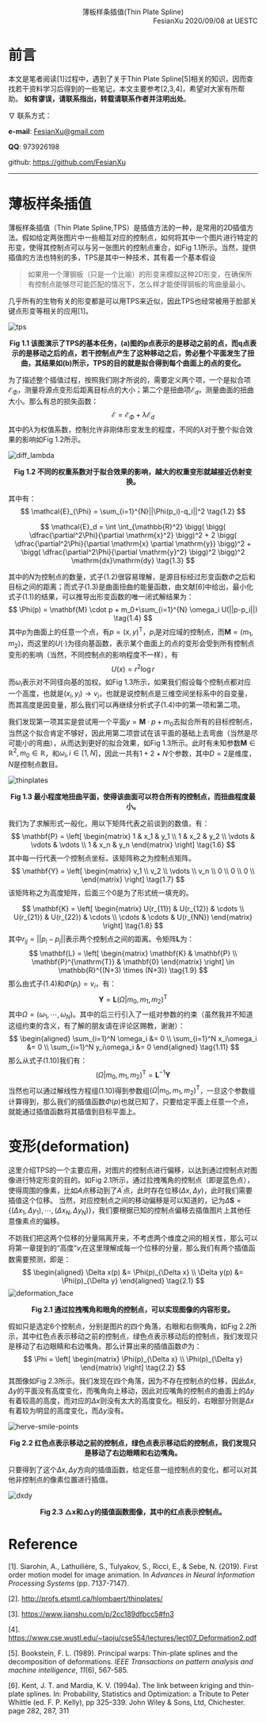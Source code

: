 <div align='center'>
    薄板样条插值(Thin Plate Spline)
</div>


<div align='right'>
    FesianXu 2020/09/08 at UESTC
</div>

# 前言

本文是笔者阅读[1]过程中，遇到了关于Thin Plate Spline[5]相关的知识，因而查找若干资料学习后得到的一些笔记，本文主要参考[2,3,4]，希望对大家有所帮助。 **如有谬误，请联系指出，转载请联系作者并注明出处**。

$\nabla$ 联系方式：

**e-mail**: [FesianXu@gmail.com](mailto:FesianXu@gmail.com)

**QQ**: 973926198

github: https://github.com/FesianXu

----


# 薄板样条插值

薄板样条插值（Thin Plate Spline,TPS）是插值方法的一种，是常用的2D插值方法。假如给定两张图片中一些相互对应的控制点，如何将其中一个图片进行特定的形变，使得其控制点可以与另一张图片的控制点重合，如Fig 1.1所示。当然，提供插值的方法也特别的多，TPS是其中一种技术，其有着一个基本假设

> 如果用一个薄钢板（只是一个比喻）的形变来模拟这种2D形变，在确保所有控制点能够尽可能匹配的情况下，怎么样才能使得钢板的弯曲量最小。

几乎所有的生物有关的形变都是可以用TPS来近似，因此TPS也经常被用于脸部关键点形变等相关的应用[1]。

![tps][tps]

<div align='center'>
    <b>
        Fig 1.1 该图演示了TPS的基本任务，(a)图的p点表示的是移动之前的点，而q点表示的是移动之后的点，若干控制点产生了这种移动之后，势必整个平面发生了扭曲，其结果如(b)所示，TPS的目的就是拟合得到每个曲面上的点的变化。
    </b>
</div>



为了描述整个插值过程，按照我们刚才所说的，需要定义两个项，一个是拟合项$\mathcal{E}_{\Phi}$，测量将源点变形后距离目标点的大小；第二个是扭曲项$\mathcal{E}_{d}$，测量曲面的扭曲大小。那么有总的损失函数：
$$
\mathcal{E} = \mathcal{E}_{\Phi}+\lambda \mathcal{E}_{d}
\tag{1.1}
$$
其中的$\lambda$为权值系数，控制允许非刚体形变发生的程度，不同的$\lambda$对于整个拟合效果的影响如Fig 1.2所示。

![diff_lambda][diff_lambda]

<div align='center'>
    <b>
        Fig 1.2 不同的权重系数对于拟合效果的影响，越大的权重变形就越接近仿射变换。
    </b>
</div>

其中有：
$$
\mathcal{E}_{\Phi} = \sum_{i=1}^{N}||\Phi(p_i)-q_i||^2
\tag{1.2}
$$

$$
\mathcal{E}_d = \int \int_{\mathbb{R}^2} \bigg( \bigg( \dfrac{\partial^2\Phi}{\partial \mathrm{x}^2} \bigg)^2 + 2
\bigg( \dfrac{\partial^2\Phi}{\partial \mathrm{x} \partial \mathrm{y}} \bigg)^2 +
\bigg( \dfrac{\partial^2\Phi}{\partial \mathrm{y}^2} \bigg)^2
\bigg)^2 \mathrm{dx}\mathrm{dy}
\tag{1.3}
$$

其中的$N$为控制点的数量，式子(1.2)很容易理解，是源目标经过形变函数$\Phi$之后和目标之间的距离；而式子(1.3)是曲面扭曲的能量函数，由文献[6]中给出，最小化式子(1.1)的结果，可以推导出形变函数的唯一闭式解结果为：
$$
\Phi(p) = \mathbf{M} \cdot p + m_0+\sum_{i=1}^{N} \omega_i U(||p-p_i||) 
\tag{1.4}
$$
其中$p$为曲面上的任意一个点，有$p = (x,y)^{\mathrm{T}}$，$p_i$是对应域的控制点，而$\mathbf{M} = (m_1,m_2)$，而这里的$U(\cdot)$为径向基函数，表示某个曲面上的点的变形会受到所有控制点变形的影响（当然，不同控制点的影响程度不一样），有
$$
U(x) = r^2\log{r}
\tag{1.5}
$$
而$\omega_i$表示对不同径向基的加权。如Fig 1.3所示，如果我们假设每个控制点都对应一个高度，也就是$(x_i,y_i)\rightarrow v_i$，也就是说控制点是三维空间坐标系中的自变量，而其高度是因变量，那么我们可以再继续分析式子(1.4)中的第一项和第二项。

我们发现第一项其实是尝试用一个平面$y = \mathbf{M} \cdot p+m_0$去拟合所有的目标控制点，当然这个拟合肯定不够好，因此用第二项尝试在该平面的基础上去弯曲（当然是尽可能小的弯曲），从而达到更好的拟合效果，如Fig 1.3所示。此时有未知参数$\mathbf{M} \in \mathbb{R}^2, m_0 \in \mathbb{R}$，和$\omega_i, i \in [1,N]$，因此一共有$1+2+N$个参数，其中$D = 2$是维度，$N$是控制点数目。

![thinplates][thinplates]

<div align='center'>
    <b>
        Fig 1.3 最小程度地扭曲平面，使得该曲面可以符合所有的控制点，而扭曲程度最小。
    </b>
</div>

我们为了求解形式一般化，用以下矩阵代表之前谈到的数值，有：
$$
\mathbf{P} = 
\left[
\begin{matrix}
1 & x_1 & y_1 \\
1 & x_2 & y_2 \\
\vdots & \vdots & \vdots \\
1 & x_n & y_n
\end{matrix}
\right]
\tag{1.6}
$$
其中每一行代表一个控制点坐标，该矩阵称之为控制点矩阵。
$$
\mathbf{Y} = 
\left[
\begin{matrix}
v_1 \\
v_2 \\
\vdots \\
v_n \\
0 \\
0 \\
0 \\
\end{matrix}
\right]
\tag{1.7}
$$
该矩阵称之为高度矩阵，后面三个0是为了形式统一填充的。

$$
\mathbf{K} = 
\left[
\begin{matrix}
U(r_{11}) & U(r_{12}) & \cdots \\
U(r_{21}) & U(r_{22}) & \cdots \\
\cdots & \cdots & U(r_{NN}) 
\end{matrix}
\right]
\tag{1.8}
$$
其中$r_{ij} = ||p_{i}-p_{j}||$表示两个控制点之间的距离。令矩阵$\mathbf{L}$为：
$$
\mathbf{L} = 
\left[
\begin{matrix}
\mathbf{K} & \mathbf{P} \\
\mathbf{P}^{\mathrm{T}} & \mathbf{0}
\end{matrix}
\right] \in \mathbb{R}^{(N+3) \times (N+3)}
\tag{1.9}
$$
那么由式子(1.4)和$\Phi(p_i)=v_i$，有：
$$
\mathbf{Y} = \mathbf{L} (\Omega|m_0,m_1,m_2)^{\mathrm{T}}
\tag{1.10}
$$
其中$\Omega = (\omega_1,\cdots,\omega_N)$。其中的后三行引入了一组对参数的约束（虽然我并不知道这组约束的含义，有了解的朋友请在评论区赐教，谢谢）：
$$
\begin{aligned}
\sum_{i=1}^N \omega_i &= 0 \\
\sum_{i=1}^N x_i\omega_i &= 0 \\
\sum_{i=1}^N y_i\omega_i &= 0
\end{aligned}
\tag{1.11}
$$
那么从式子(1.10)我们有：
$$
(\Omega|m_0,m_1,m_2)^{\mathrm{T}} = \mathbf{L}^{-1}\mathbf{Y} 
\tag{1.12}
$$
当然也可以通过解线性方程组(1.10)得到参数组$(\Omega|m_0,m_1,m_2)^{\mathrm{T}}$，一旦这个参数组计算得到，那么我们的插值函数$\Phi(p)$也就已知了，只要给定平面上任意一个点，就能通过插值函数将其插值到目标平面上。

# 变形(deformation)

这里介绍TPS的一个主要应用，对图片的控制点进行偏移，以达到通过控制点对图像进行特定形变的目的。如Fig 2.1所示，通过拉拽嘴角的控制点（即是蓝色点），使得周围的像素，比如$A$点移动到了$A^{\prime}$点，此时存在位移$(\Delta x, \Delta y)$，此时我们需要插值这个位移。 当然，对应控制点之间的移动偏移是可以知道的，记为$\Delta \mathbf{S} = \{(\Delta x_1, \Delta y_1),\cdots,(\Delta x_N, \Delta y_N)\}$，我们要根据已知的控制点偏移去插值图片上其他任意像素点的偏移。

不妨我们把这两个位移的分量隔离开来，不考虑两个维度之间的相关性，那么可以将第一章提到的“高度”$v_i$在这里理解成每一个位移的分量，那么我们有两个插值函数需要预测，即是：
$$
\begin{aligned}
\Delta x(p) &= \Phi(p)_{\Delta x} \\
\Delta y(p) &= \Phi(p)_{\Delta y}
\end{aligned}
\tag{2.1}
$$
![deformation_face][deformation_face]

<div align='center'>
    <b>
        Fig 2.1 通过拉拽嘴角和眼角的控制点，可以实现图像的内容形变。
    </b>
</div>



假如只是选定6个控制点，分别是图片的四个角落，右眼和右侧嘴角，如Fig 2.2所示，其中红色点表示移动之前的控制点，绿色点表示移动后的控制点，我们发现只是移动了右边眼睛和右边嘴角。那么计算出来的插值函数$\Phi$为：
$$
\Phi = 
\left[
\begin{matrix}
\Phi(p)_{\Delta x} \\
\Phi(p)_{\Delta y}
\end{matrix}
\right]
\tag{2.2}
$$
其图像如Fig 2.3所示。我们发现在四个角落，因为不存在控制点的位移，因此$\Delta x, \Delta y$的平面没有高度变化，而嘴角向上移动，因此对应嘴角的控制点的曲面上的$\Delta y$有着较高的高度，而对应的$\Delta x$则没有太大的高度变化。相反的，右眼部分则是$\Delta x$有着较为明显的高度变化，而$\Delta y$没有。

![herve-smile-points][herve-smile-points]

<div align='center'>
    <b>
        Fig 2.2 红色点表示移动之前的控制点，绿色点表示移动后的控制点，我们发现只是移动了右边眼睛和右边嘴角。
    </b>
</div>



只要得到了这个$\Delta x, \Delta y$方向的插值函数，给定任意一组控制点的变化，都可以对其他非控制点的像素位置进行插值。



![dxdy][dxdy]

<div align='center'>
    <b>
        Fig 2.3 △x和△y的插值函数图像，其中的红点表示控制点。
    </b>
</div>



# Reference

[1]. Siarohin, A., Lathuilière, S., Tulyakov, S., Ricci, E., & Sebe, N. (2019). First order motion model for image animation. In *Advances in Neural Information Processing Systems* (pp. 7137-7147).

[2]. http://profs.etsmtl.ca/hlombaert/thinplates/

[3]. https://www.jianshu.com/p/2cc189dfbcc5#fn3

[4]. https://www.cse.wustl.edu/~taoju/cse554/lectures/lect07_Deformation2.pdf

[5]. Bookstein, F. L. (1989). Principal warps: Thin-plate splines and the decomposition of deformations. *IEEE Transactions on pattern analysis and machine intelligence*, *11*(6), 567-585.

[6]. Kent, J. T. and Mardia, K. V. (1994a). The link between kriging and thin-plate splines. In: Probability, Statistics and Optimization: a Tribute to Peter Whittle (ed. F. P. Kelly), pp 325–339. John Wiley & Sons, Ltd, Chichester. page 282, 287, 311



[tps]: ./imgs/tps.png
[thinplates]: ./imgs/thinplates.png
[diff_lambda]: ./imgs/diff_lambda.png

[deformation_face]: ./imgs/deformation_face.png
[dxdy]: ./imgs/dxdy.png
[herve-smile-points]: ./imgs/herve-smile-points.png





